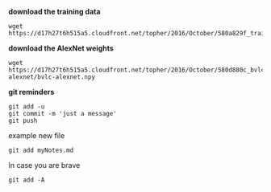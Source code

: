 **download the training data**
```
wget https://d17h27t6h515a5.cloudfront.net/topher/2016/October/580a829f_train/train.p
```

**download the AlexNet weights**
```
wget https://d17h27t6h515a5.cloudfront.net/topher/2016/October/580d880c_bvlc-alexnet/bvlc-alexnet.npy
```

**git reminders**
```
git add -u
git commit -m 'just a message'
git push
```
example new file
```
git add myNotes.md
```
In case you are brave
```
git add -A
```
